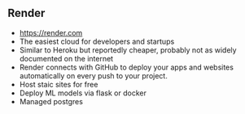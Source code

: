 ## Render
* https://render.com
* The easiest cloud for developers and startups
* Similar to Heroku but reportedly cheaper, probably not as widely documented on the internet
* Render connects with GitHub to deploy your apps and websites automatically on every push to your project.
* Host staic sites for free
* Deploy ML models via flask or docker
* Managed postgres
